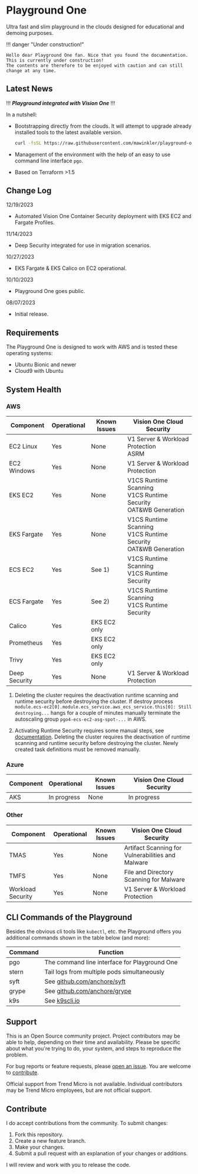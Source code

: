 # Playground One

Ultra fast and slim playground in the clouds designed for educational and demoing purposes.

!!! danger "Under construction!"

    Hello dear Playground One fan. Nice that you found the documentation.
    This is currently under construction!
    The contents are therefore to be enjoyed with caution and can still change at any time.

## Latest News

!!! ***Playground integrated with Vision One*** !!!

In a nutshell:

- Bootstrapping directly from the clouds. It will attempt to upgrade already installed tools to the latest available version.  

  ```sh
  curl -fsSL https://raw.githubusercontent.com/mawinkler/playground-one/main/bin/pgo | bash && exit
  ```

- Management of the environment with the help of an easy to use command line interface `pgo`.
- Based on Terraform >1.5

## Change Log

12/19/2023

- Automated Vision One Container Security deployment with EKS EC2 and Fargate Profiles.

11/14/2023

- Deep Security integrated for use in migration scenarios.

10/27/2023

- EKS Fargate & EKS Calico on EC2 operational.

10/10/2023

- Playground One goes public.

08/07/2023

- Initial release.

## Requirements

The Playground One is designed to work with AWS and is tested these operating systems:

- Ubuntu Bionic and newer
- Cloud9 with Ubuntu

## System Health

### AWS

Component         | Operational | Known Issues | Vision One Cloud Security
----------------- | ----------- | ------------ | ----------------------------------------------------------------
EC2 Linux         | Yes         | None         | V1 Server & Workload Protection<br>ASRM
EC2 Windows       | Yes         | None         | V1 Server & Workload Protection
EKS EC2           | Yes         | None         | V1CS Runtime Scanning<br>V1CS Runtime Security<br>OAT&WB Generation
EKS Fargate       | Yes         | None         | V1CS Runtime Scanning<br>V1CS Runtime Security<br>OAT&WB Generation
ECS EC2           | Yes         | See 1)       | V1CS Runtime Scanning<br>V1CS Runtime Security
ECS Fargate       | Yes         | See 2)       | V1CS Runtime Scanning<br>V1CS Runtime Security
Calico            | Yes         | EKS EC2 only |
Prometheus        | Yes         | EKS EC2 only |
Trivy             | Yes         | EKS EC2 only |
Deep Security     | Yes         | None         | V1 Server & Workload Protection

1) Deleting the cluster requires the deactivation runtime scanning and runtime security before destroying the cluster. If destroy process `module.ecs-ec2[0].module.ecs_service.aws_ecs_service.this[0]: Still destroying...` hangs for a couple of minutes manually terminate the autoscaling group `pgo4-ecs-ec2-asg-spot-...` in AWS.

2) Activating Runtime Security requires some manual steps, see [documentation](https://docs.trendmicro.com/en-us/enterprise/trend-vision-one/cloudsecurityoperati/about-container-secu/next-steps/containerinventory/ecs-fargate-deployme/ecs-fargate-add.aspx). Deleting the cluster requires the deactivation of runtime scanning and runtime security before destroying the cluster. Newly created task definitions must be removed manually.

### Azure

Component         | Operational | Known Issues | Vision One Cloud Security
----------------- | ----------- | ------------ | ----------------------------------------------------------------
AKS               | In progress | None         | In progress

### Other

Component         | Operational | Known Issues | Vision One Cloud Security
----------------- | ----------- | ------------ | ----------------------------------------------------------------
TMAS              | Yes         | None         | Artifact Scanning for Vulnerabilities and Malware
TMFS              | Yes         | None         | File and Directory Scanning for Malware
Workload Security | Yes         | None         | V1 Server & Workload Protection

## CLI Commands of the Playground

Besides the obvious cli tools like `kubectl`, etc. the Playground offers you additional commands shown in the table below (and more):

Command | Function
------- | --------
pgo | The command line interface for Playground One
stern | Tail logs from multiple pods simultaneously
syft | See [github.com/anchore/syft](https://github.com/anchore/syft)
grype | See [github.com/anchore/grype](https://github.com/anchore/grype)
k9s | See [k9scli.io](https://k9scli.io/)

## Support

This is an Open Source community project. Project contributors may be able to help, depending on their time and availability. Please be specific about what you're trying to do, your system, and steps to reproduce the problem.

For bug reports or feature requests, please [open an issue](../../issues). You are welcome to [contribute](#contribute).

Official support from Trend Micro is not available. Individual contributors may be Trend Micro employees, but are not official support.

## Contribute

I do accept contributions from the community. To submit changes:

1. Fork this repository.
1. Create a new feature branch.
1. Make your changes.
1. Submit a pull request with an explanation of your changes or additions.

I will review and work with you to release the code.
